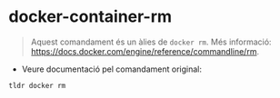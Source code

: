 # docker-container-rm

> Aquest comandament és un àlies de `docker rm`.
> Més informació: <https://docs.docker.com/engine/reference/commandline/rm>.

- Veure documentació pel comandament original:

`tldr docker rm`

